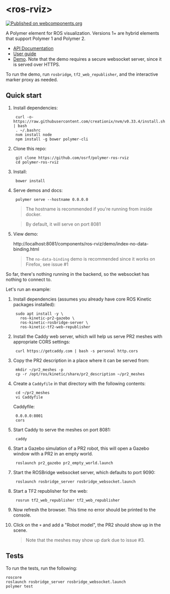 # \<ros-rviz\>
[![Published on webcomponents.org](https://img.shields.io/badge/webcomponents.org-published-blue.svg)](https://www.webcomponents.org/element/jstnhuang/ros-rviz)

A Polymer element for ROS visualization.
Versions 1+ are hybrid elements that support Polymer 1 and Polymer 2.

- [API Documentation](https://www.webcomponents.org/element/jstnhuang/ros-rviz/elements/ros-rviz)
- [User guide](https://github.com/jstnhuang/ros-rviz/wiki/User-guide)
- [Demo](https://www.webcomponents.org/element/jstnhuang/ros-rviz/demo/demo/index.html).
  Note that the demo requires a secure websocket server, since it is served over HTTPS.

To run the demo, run `rosbridge`, `tf2_web_republisher`, and the interactive marker proxy as needed.

## Quick start

1. Install dependencies:

        curl -o- https://raw.githubusercontent.com/creationix/nvm/v0.33.4/install.sh | bash
        . ~/.bashrc
        nvm install node
        npm install -g bower polymer-cli

1. Clone this repo:

        git clone https://github.com/osrf/polymer-ros-rviz
        cd polymer-ros-rviz

1. Install:

        bower install

1. Serve demos and docs:

        polymer serve --hostname 0.0.0.0

   > The hostname is recommended if you're running from inside docker.

   > By default, it will serve on port 8081

1. View demo:

    http://localhost:8081/components/ros-rviz/demo/index-no-data-binding.html

    > The `no-data-binding` demo is recommended since it works on Firefox, see issue #1

So far, there's nothing running in the backend, so the websocket has nothing to
connect to.

Let's run an example:

1. Install dependencies (assumes you already have core ROS Kinetic packages installed):

        sudo apt install -y \
          ros-kinetic-pr2-gazebo \
          ros-kinetic-rosbridge-server \
          ros-kinetic-tf2-web-republisher

1. Install the Caddy web server, which will help us serve PR2 meshes with appropriate CORS settings:

        curl https://getcaddy.com | bash -s personal http.cors

1. Copy the PR2 description in a place where it can be served from:

        mkdir ~/pr2_meshes -p
        cp -r /opt/ros/kinetic/share/pr2_description ~/pr2_meshes

1. Create a `Caddyfile` in that directory with the following contents:

        cd ~/pr2_meshes
        vi Caddyfile

    Caddyfile:


        0.0.0.0:8001
        cors

1. Start Caddy to serve the meshes on port 8081:

        caddy

1. Start a Gazebo simulation of a PR2 robot, this will open a Gazebo window with
   a PR2 in an empty world.

        roslaunch pr2_gazebo pr2_empty_world.launch

1. Start the ROSBridge websocket server, which defaults to port 9090:

        roslaunch rosbridge_server rosbridge_websocket.launch

1. Start a TF2 republisher for the web:

        rosrun tf2_web_republisher tf2_web_republisher

1. Now refresh the browser. This time no error should be printed to the console.

1. Click on the `+` and add a "Robot model", the PR2 should show up in the scene.

    > Note that the meshes may show up dark due to issue #3.


## Tests

To run the tests, run the following:

```
roscore
roslaunch rosbridge_server rosbridge_websocket.launch
polymer test
```
